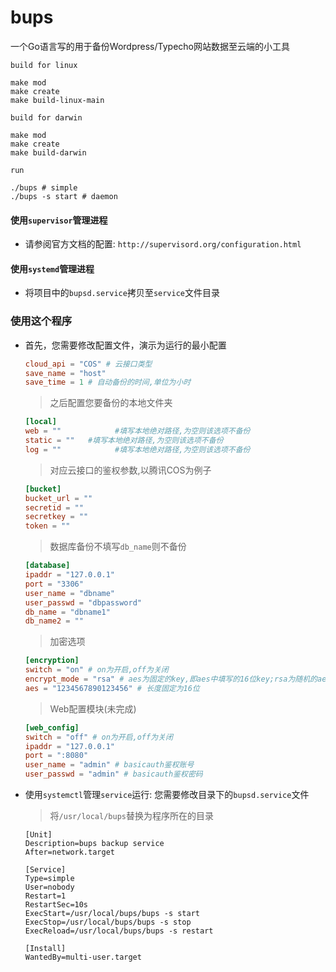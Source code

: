 # bups

一个Go语言写的用于备份Wordpress/Typecho网站数据至云端的小工具

`build for linux`
```shell script
make mod
make create
make build-linux-main
```

`build for darwin`
```shell script
make mod
make create
make build-darwin
```

`run`

```shell script
./bups # simple
./bups -s start # daemon
```

#### 使用`supervisor`管理进程

- 请参阅官方文档的配置: `http://supervisord.org/configuration.html`

#### 使用`systemd`管理进程

- 将项目中的`bupsd.service`拷贝至`service`文件目录

### 使用这个程序

- 首先，您需要修改配置文件，演示为运行的最小配置

    ```toml
    cloud_api = "COS" # 云接口类型
    save_name = "host"
    save_time = 1 # 自动备份的时间,单位为小时
    ```

    > 之后配置您要备份的本地文件夹

    ```toml
    [local]
    web = "" 			#填写本地绝对路径,为空则该选项不备份
    static = ""   #填写本地绝对路径,为空则该选项不备份
    log = ""			#填写本地绝对路径,为空则该选项不备份
    ```

    > 对应云接口的鉴权参数,以腾讯COS为例子

    ```toml
    [bucket]
    bucket_url = ""
    secretid = ""
    secretkey = ""
    token = ""
    ```

    > 数据库备份不填写`db_name`则不备份

    ```toml
    [database]
    ipaddr = "127.0.0.1"
    port = "3306"
    user_name = "dbname"
    user_passwd = "dbpassword"
    db_name = "dbname1"
    db_name2 = ""
    ```

    > 加密选项

    ```toml
    [encryption]
    switch = "on" # on为开启,off为关闭
    encrypt_mode = "rsa" # aes为固定的key,即aes中填写的16位key;rsa为随机的aes_key并带有rsa保护
    aes = "1234567890123456" # 长度固定为16位
    ```

    > Web配置模块(未完成)

    ```toml
    [web_config]
    switch = "off" # on为开启,off为关闭
    ipaddr = "127.0.0.1"
    port = ":8080"
    user_name = "admin" # basicauth鉴权账号
    user_passwd = "admin" # basicauth鉴权密码
    ```

- 使用`systemctl`管理`service`运行: 您需要修改目录下的`bupsd.service`文件

    > 将`/usr/local/bups`替换为程序所在的目录

    ```shell
    [Unit]
    Description=bups backup service
    After=network.target
    
    [Service]
    Type=simple
    User=nobody
    Restart=1 
    RestartSec=10s
    ExecStart=/usr/local/bups/bups -s start
    ExecStop=/usr/local/bups/bups -s stop
    ExecReload=/usr/local/bups/bups -s restart
    
    [Install]
    WantedBy=multi-user.target
    ```

    

